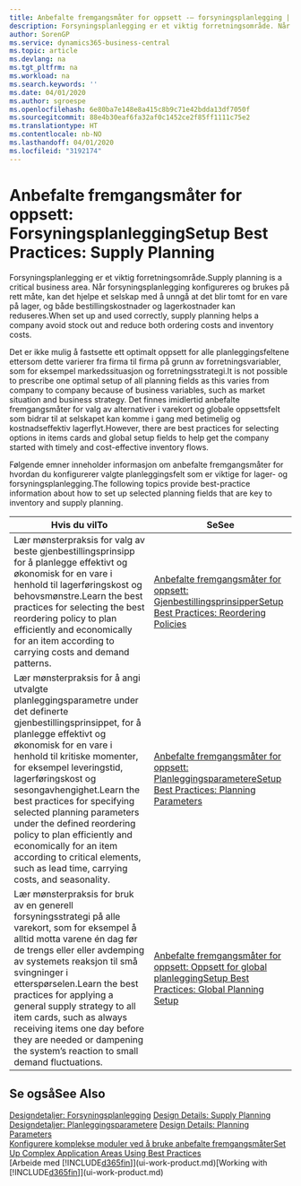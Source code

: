 ```yaml
---
title: Anbefalte fremgangsmåter for oppsett -– forsyningsplanlegging | Microsoft-dokumentasjon
description: Forsyningsplanlegging er et viktig forretningsområde. Når forsyningsplanlegging konfigureres og brukes på rett måte, kan det hjelpe et selskap med å unngå at det blir tomt for en vare på lager, og både bestillingskostnader og lagerkostnader kan reduseres.
author: SorenGP
ms.service: dynamics365-business-central
ms.topic: article
ms.devlang: na
ms.tgt_pltfrm: na
ms.workload: na
ms.search.keywords: ''
ms.date: 04/01/2020
ms.author: sgroespe
ms.openlocfilehash: 6e80ba7e148e8a415c8b9c71e42bdda13df7050f
ms.sourcegitcommit: 88e4b30eaf6fa32af0c1452ce2f85ff1111c75e2
ms.translationtype: HT
ms.contentlocale: nb-NO
ms.lasthandoff: 04/01/2020
ms.locfileid: "3192174"
---
```

# <a name="setup-best-practices-supply-planning"></a><span data-ttu-id="09831-104">Anbefalte fremgangsmåter for oppsett: Forsyningsplanlegging</span><span class="sxs-lookup"><span data-stu-id="09831-104">Setup Best Practices: Supply Planning</span></span>
<span data-ttu-id="09831-105">Forsyningsplanlegging er et viktig forretningsområde.</span><span class="sxs-lookup"><span data-stu-id="09831-105">Supply planning is a critical business area.</span></span> <span data-ttu-id="09831-106">Når forsyningsplanlegging konfigureres og brukes på rett måte, kan det hjelpe et selskap med å unngå at det blir tomt for en vare på lager, og både bestillingskostnader og lagerkostnader kan reduseres.</span><span class="sxs-lookup"><span data-stu-id="09831-106">When set up and used correctly, supply planning helps a company avoid stock out and reduce both ordering costs and inventory costs.</span></span>  

 <span data-ttu-id="09831-107">Det er ikke mulig å fastsette ett optimalt oppsett for alle planleggingsfeltene ettersom dette varierer fra firma til firma på grunn av forretningsvariabler, som for eksempel markedssituasjon og forretningsstrategi.</span><span class="sxs-lookup"><span data-stu-id="09831-107">It is not possible to prescribe one optimal setup of all planning fields as this varies from company to company because of business variables, such as market situation and business strategy.</span></span> <span data-ttu-id="09831-108">Det finnes imidlertid anbefalte fremgangsmåter for valg av alternativer i varekort og globale oppsettsfelt som bidrar til at selskapet kan komme i gang med betimelig og kostnadseffektiv lagerflyt.</span><span class="sxs-lookup"><span data-stu-id="09831-108">However, there are best practices for selecting options in items cards and global setup fields to help get the company started with timely and cost-effective inventory flows.</span></span>  

 <span data-ttu-id="09831-109">Følgende emner inneholder informasjon om anbefalte fremgangsmåter for hvordan du konfigurerer valgte planleggingsfelt som er viktige for lager- og forsyningsplanlegging.</span><span class="sxs-lookup"><span data-stu-id="09831-109">The following topics provide best-practice information about how to set up selected planning fields that are key to inventory and supply planning.</span></span>  

|<span data-ttu-id="09831-110">**Hvis du vil**</span><span class="sxs-lookup"><span data-stu-id="09831-110">**To**</span></span>|<span data-ttu-id="09831-111">**Se**</span><span class="sxs-lookup"><span data-stu-id="09831-111">**See**</span></span>|  
|------------|-------------|  
|<span data-ttu-id="09831-112">Lær mønsterpraksis for valg av beste gjenbestillingsprinsipp for å planlegge effektivt og økonomisk for en vare i henhold til lagerføringskost og behovsmønstre.</span><span class="sxs-lookup"><span data-stu-id="09831-112">Learn the best practices for selecting the best reordering policy to plan efficiently and economically for an item according to carrying costs and demand patterns.</span></span>|[<span data-ttu-id="09831-113">Anbefalte fremgangsmåter for oppsett: Gjenbestillingsprinsipper</span><span class="sxs-lookup"><span data-stu-id="09831-113">Setup Best Practices: Reordering Policies</span></span>](setup-best-practices-reordering-policies.md)|  
|<span data-ttu-id="09831-114">Lær mønsterpraksis for å angi utvalgte planleggingsparametre under det definerte gjenbestillingsprinsippet, for å planlegge effektivt og økonomisk for en vare i henhold til kritiske momenter, for eksempel leveringstid, lagerføringskost og sesongavhengighet.</span><span class="sxs-lookup"><span data-stu-id="09831-114">Learn the best practices for specifying selected planning parameters under the defined reordering policy to plan efficiently and economically for an item according to critical elements, such as lead time, carrying costs, and seasonality.</span></span>|[<span data-ttu-id="09831-115">Anbefalte fremgangsmåter for oppsett: Planleggingsparametere</span><span class="sxs-lookup"><span data-stu-id="09831-115">Setup Best Practices: Planning Parameters</span></span>](setup-best-practices-planning-parameters.md)|  
|<span data-ttu-id="09831-116">Lær mønsterpraksis for bruk av en generell forsyningsstrategi på alle varekort, som for eksempel å alltid motta varene én dag før de trengs eller eller avdemping av systemets reaksjon til små svingninger i etterspørselen.</span><span class="sxs-lookup"><span data-stu-id="09831-116">Learn the best practices for applying a general supply strategy to all item cards, such as always receiving items one day before they are needed or dampening the system’s reaction to small demand fluctuations.</span></span>|[<span data-ttu-id="09831-117">Anbefalte fremgangsmåter for oppsett: Oppsett for global planlegging</span><span class="sxs-lookup"><span data-stu-id="09831-117">Setup Best Practices: Global Planning Setup</span></span>](setup-best-practices-global-planning-setup.md)|  

## <a name="see-also"></a><span data-ttu-id="09831-118">Se også</span><span class="sxs-lookup"><span data-stu-id="09831-118">See Also</span></span>  
 <span data-ttu-id="09831-119">[Designdetaljer: Forsyningsplanlegging](design-details-supply-planning.md) </span><span class="sxs-lookup"><span data-stu-id="09831-119">[Design Details: Supply Planning](design-details-supply-planning.md) </span></span>  
 <span data-ttu-id="09831-120">[Designdetaljer: Planleggingsparametere](design-details-planning-parameters.md) </span><span class="sxs-lookup"><span data-stu-id="09831-120">[Design Details: Planning Parameters](design-details-planning-parameters.md) </span></span>  
 [<span data-ttu-id="09831-121">Konfigurere komplekse moduler ved å bruke anbefalte fremgangsmåter</span><span class="sxs-lookup"><span data-stu-id="09831-121">Set Up Complex Application Areas Using Best Practices</span></span>](set-up-complex-application-areas-using-best-practices.md)  
 <span data-ttu-id="09831-122">[Arbeide med [!INCLUDE[d365fin](includes/d365fin_md.md)]](ui-work-product.md)</span><span class="sxs-lookup"><span data-stu-id="09831-122">[Working with [!INCLUDE[d365fin](includes/d365fin_md.md)]](ui-work-product.md)</span></span>
